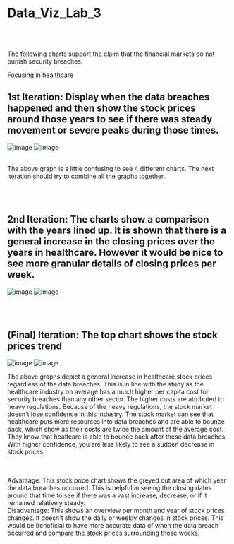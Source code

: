 # Data_Viz_Lab_3
</br></br>

The following charts support the claim that the financial markets do not punish security breaches.

Focusing in healthcare

## 1st Iteration: Display when the data breaches happened and then show the stock prices around those years to see if there was steady movement or severe peaks during those times. 

![image](https://user-images.githubusercontent.com/32119820/31260221-41066fdc-aa01-11e7-9990-2f96209919a6.png)
![image](https://user-images.githubusercontent.com/32119820/31260232-4e448814-aa01-11e7-8553-f2119d0633a6.png)

</br>
The above graph is a little confusing to see 4 different charts. The next iteration should try to combine all the graphs together.

<br/><br/>

## 2nd Iteration: The charts show a comparison with the years lined up. It is shown that there is a general increase in the closing prices over the years in healthcare. However it would be nice to see more granular details of closing prices per week.

![image](https://user-images.githubusercontent.com/32119820/31264205-50ffaca8-aa1c-11e7-828e-6abff121a31a.png)
![image](https://user-images.githubusercontent.com/32119820/31264266-b7060ba0-aa1c-11e7-9722-f937c6e74597.png)


<br/><br/>

## (Final) Iteration: The top chart shows the stock prices trend 
![image](https://user-images.githubusercontent.com/32119820/31303539-0ea32012-aac4-11e7-89a2-812d62862b4e.png)
![image](https://user-images.githubusercontent.com/32119820/31303543-294be138-aac4-11e7-92f3-0f50f913d09e.png)

The above graphs depict a general increase in healthcare stock prices regardless of the data breaches. This is in line with the study as the healthcare industry on average has a much higher per capita cost for security breaches than any other sector. The higher costs are attributed to heavy regulations. Because of the heavy regulations, the stock market doesn't lose confidence in this industry. The stock market can see that healthcare puts more resources into data breaches and are able to bounce back, which show as their costs are twice the amount of the average cost. They know that healtcare is able to bounce back after these data breaches. With higher confidence, you are less likely to see a sudden decrease in stock prices.

<br/></br>
Advantage: This stock price chart shows the greyed out area of which year the data breaches occurred. This is helpful in seeing the closing dates around that time to see if there was a vast increase, decrease, or if it remained relatively steady.
</br>
Disadvantage: This shows an overview per month and year of stock prices changes. It doesn't show the daily or weekly changes in stock prices. This would be beneficial to have more accurate data of when the data breach occurred and compare the stock prices surrounding those weeks.
